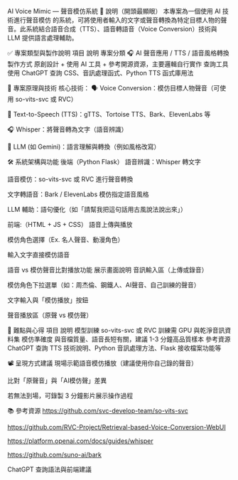 AI Voice Mimic — 聲音模仿系統
📢 說明（開頭最顯眼）
本專案為一個使用 AI 技術進行聲音模仿 的系統，可將使用者輸入的文字或聲音轉換為特定目標人物的聲音。此系統結合語音合成（TTS）、語音轉語音（Voice Conversion）技術與 LLM 提供語言處理輔助。

✅ 專案類型與製作說明
項目	說明
專案分類	🎧 AI 聲音應用 / TTS / 語音風格轉換
製作方式	原創設計 + 使用 AI 工具 + 參考開源資源，主要邏輯自行實作
查詢工具	使用 ChatGPT 查詢 CSS、音訊處理函式、Python TTS 函式庫用法

🧠 專案原理與技術
核心技術：
🗣️ Voice Conversion：模仿目標人物聲音（可使用 so-vits-svc 或 RVC）

🧾 Text-to-Speech (TTS)：gTTS、Tortoise TTS、Bark、ElevenLabs 等

🎧 Whisper：將聲音轉為文字（語音辨識）

🤖 LLM (如 Gemini)：語言理解與轉換（例如風格改寫）

🛠️ 系統架構與功能
後端（Python Flask）
語音辨識：Whisper 轉文字

語音模仿：so-vits-svc 或 RVC 進行聲音轉換

文字轉語音：Bark / ElevenLabs 模仿指定語音風格

LLM 輔助：語句優化（如「請幫我把這句話用古風說法說出來」）

前端:（HTML + JS + CSS）
語音上傳與播放

模仿角色選擇（Ex. 名人聲音、動漫角色）

輸入文字直接模仿語音

語音 vs 模仿聲音比對播放功能
展示畫面說明
音訊輸入區（上傳或錄音）

模仿角色下拉選單（如：周杰倫、鋼鐵人、AI聲音、自己訓練的聲音）

文字輸入與「模仿播放」按鈕

聲音播放區（原聲 vs 模仿聲）

🚧 難點與心得
項目	說明
模型訓練	so-vits-svc 或 RVC 訓練需 GPU 與乾淨音訊資料集
模仿準確度	與音檔質量、語音長短有關，建議 1-3 分鐘高品質樣本
參考資源	ChatGPT 查詢 TTS 技術說明、Python 音訊處理方法、Flask 接收檔案功能等

📽️ 呈現方式建議
現場示範語音模仿播放（建議使用你自己錄的聲音）

比對「原聲音」與「AI模仿聲」差異

若無法到場，可錄製 3 分鐘影片展示操作過程

📚 參考資源
https://github.com/svc-develop-team/so-vits-svc

https://github.com/RVC-Project/Retrieval-based-Voice-Conversion-WebUI

https://platform.openai.com/docs/guides/whisper

https://github.com/suno-ai/bark

ChatGPT 查詢語法與前端建議